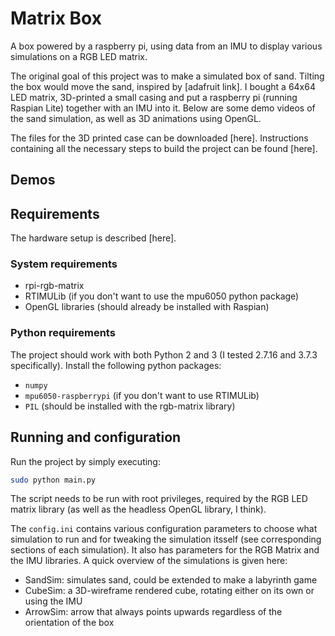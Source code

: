 # Matrix Box

A box powered by a raspberry pi, using data from an IMU to display various simulations on a RGB LED matrix.

The original goal of this project was to make a simulated box of sand. Tilting the box would move the sand, inspired by [adafruit link]. I bought a 64x64 LED matrix, 3D-printed a small casing and put a raspberry pi (running Raspian Lite) together with an IMU into it. Below are some demo videos of the sand simulation, as well as 3D animations using OpenGL. 

The files for the 3D printed case can be downloaded [here]. Instructions containing all the necessary steps to build the project can be found [here].



## Demos


## Requirements
The hardware setup is described [here]. 

### System requirements

- rpi-rgb-matrix
- RTIMULib (if you don't want to use the mpu6050 python package)
- OpenGL libraries (should already be installed with Raspian)

### Python requirements
The project should work with both Python 2 and 3 (I tested 2.7.16 and 3.7.3 specifically). Install the following python packages:

- `numpy`
- `mpu6050-raspberrypi` (if you don't want to use RTIMULib)
- `PIL` (should be installed with the rgb-matrix library)

## Running and configuration

Run the project by simply executing:
```bash
sudo python main.py
```
The script needs to be run with root privileges, required by the RGB LED matrix library (as well as the headless OpenGL library, I think).

The `config.ini` contains various configuration parameters to choose what simulation to run and for tweaking the simulation itsself (see corresponding sections of each simulation). It also has parameters for the RGB Matrix and the IMU libraries. 
A quick overview of the simulations is given here:

- SandSim: simulates sand, could be extended to make a labyrinth game
- CubeSim: a 3D-wireframe rendered cube, rotating either on its own or using the IMU
- ArrowSim: arrow that always points upwards regardless of the orientation of the box